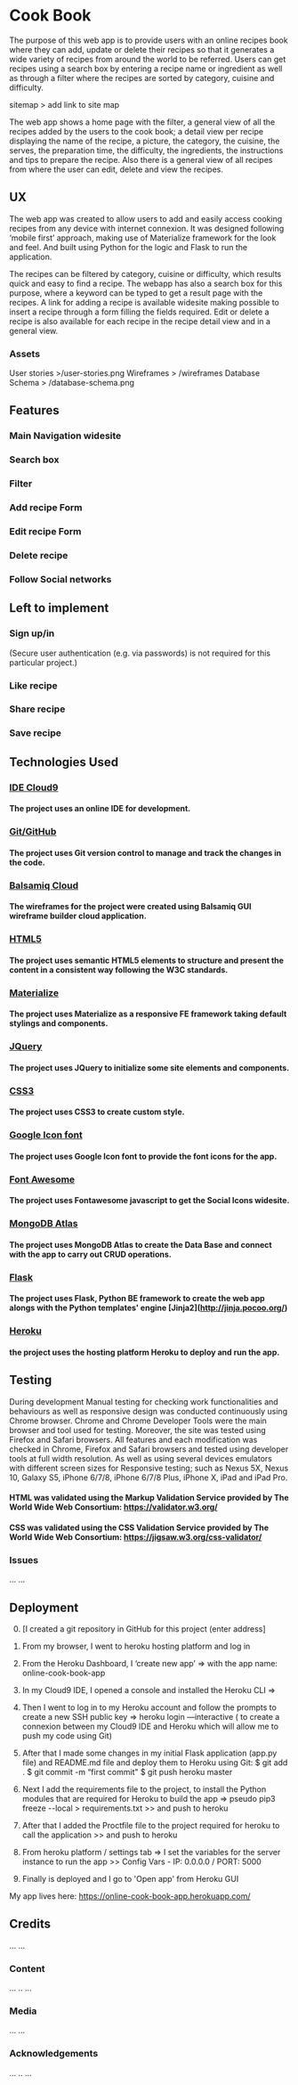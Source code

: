 # Cook Book

The purpose of this web app is to provide users with an online recipes book where they can add, update or delete their recipes so that it generates a wide variety of recipes from around the world to be referred.
Users can get recipes using a search box by entering a recipe name or ingredient as well as through a filter where the recipes are sorted by category, cuisine and difficulty.

sitemap > add link to site map

The web app shows a home page with the filter, a general view of all the recipes added by the users to the cook book; a detail view per recipe displaying the name of the recipe, a picture, the category, the cuisine, the serves, the preparation time, the difficulty, the ingredients, the instructions and tips to prepare the recipe. Also there is a general view of all recipes from where the user can edit, delete and view the recipes.

## UX

The web app was created to allow users to add and easily access cooking recipes from any device with internet connexion.
It was designed following ‘mobile first’ approach, making use of Materialize framework for the look and feel.
And built using Python for the logic and Flask to run the application.

The recipes can be filtered by category, cuisine or difficulty, which results quick and easy to find a recipe. 
The webapp has also a search box for this purpose, where a keyword can be typed to get a result page with the recipes.
A link for adding a recipe is available widesite making possible to insert a recipe through a form filling the fields required.
Edit or delete a recipe is also available for each recipe in the recipe detail view and in a general view.

### Assets
User stories >/user-stories.png
Wireframes > /wireframes
Database Schema > /database-schema.png


## Features

### Main Navigation widesite
### Search box
### Filter
### Add recipe Form
### Edit recipe Form
### Delete recipe
### Follow Social networks

## Left to implement
### Sign up/in
(Secure user authentication (e.g. via passwords) is not required for this particular project.)

### Like recipe
### Share recipe
### Save recipe

## Technologies Used

### [IDE Cloud9](console.aws.amazon.com/cloud9/ide)
#### The project uses an online IDE for development.

### [Git/GitHub](https://github.com)
#### The project uses **Git** version control to manage and track the changes in the code.

### [Balsamiq Cloud](https://balsamiq.com/wireframes/cloud/)
#### The wireframes for the project were created using Balsamiq GUI wireframe builder cloud application.

### [HTML5](https://html.spec.whatwg.org/multipage/)
#### The project uses semantic **HTML5** elements to structure and present the content in a consistent way following the W3C standards.

### [Materialize](https://materializecss.com)
#### The project uses Materialize as a responsive FE framework taking default stylings and components.

### [JQuery](https://jquery.com)
#### The project uses **JQuery** to initialize some site elements and components.

### [CSS3](https://www.w3.org/Style/CSS/)
#### The project uses **CSS3** to create custom style.

### [Google Icon font](https://material.io/resources/icons/)
#### The project uses **Google Icon font** to provide the font icons for the app.

### [Font Awesome](https://fontawesome.com/)
#### The project uses Fontawesome javascript to get the Social Icons widesite.

### [MongoDB Atlas](https://cloud.mongodb.com)
#### The project uses **MongoDB Atlas** to create the Data Base and connect with the app to carry out CRUD operations.

### [Flask](https://palletsprojects.com/p/flask/)
#### The project uses **Flask**, Python BE framework to create the web app alongs with the Python templates' engine **[Jinja2]**(http://jinja.pocoo.org/)

### [Heroku](https://www.heroku.com/home)
#### the project uses the hosting platform **Heroku** to deploy and run the app.

## Testing

During development Manual testing for checking work functionalities and behaviours as well as responsive design was conducted continuously using Chrome browser. Chrome and Chrome Developer Tools were the main browser and tool used for testing. Moreover, the site was tested using Firefox and Safari browsers.
All features and each modification was checked in Chrome, Firefox and Safari browsers and tested using developer tools at full width resolution. As well as using several devices emulators with different screen sizes for Responsive testing; such as Nexus 5X, Nexus 10, Galaxy S5, iPhone 6/7/8, iPhone 6/7/8 Plus, iPhone X, iPad and iPad Pro.
#### HTML was validated using the Markup Validation Service provided by The World Wide Web Consortium: https://validator.w3.org/
#### CSS was validated using the CSS Validation Service provided by The World Wide Web Consortium: https://jigsaw.w3.org/css-validator/

### Issues
 ... ...

## Deployment

0. [I created a git repository in GitHub for this project (enter address]
1. From my browser, I went to heroku hosting platform and log in
2. From the Heroku Dashboard, I ‘create new app’ => with the app name: online-cook-book-app
3. In my Cloud9 IDE, I opened a console and installed the Heroku CLI =>
4. Then I went to log in to my Heroku account and follow the prompts to create a new SSH public key =>  heroku login —interactive ( to create a connexion between my Cloud9 IDE and Heroku which will allow me to push my code using Git)
5. After that I made some changes in my initial Flask application (app.py file) and README.md file and deploy them to Heroku using Git:
$ git add .
$ git commit -m “first commit"
$ git push heroku master

6. Next I add the requirements file to the project, to install the Python modules that are required for Heroku to build the app =>
pseudo pip3 freeze --local > requirements.txt >> and push to heroku
7. After that I added the Proctfile file to the project required for heroku to call the application >> and push to heroku
8. From heroku platform / settings tab => I set the variables for the server instance to run the app >> Config Vars - IP: 0.0.0.0 / PORT: 5000
9. Finally is deployed and I go to 'Open app' from Heroku GUI

My app lives here: https://online-cook-book-app.herokuapp.com/

## Credits

... ... 

### Content
... .. ...

### Media
... ...

### Acknowledgements

... .. ...